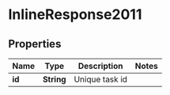
# InlineResponse2011

## Properties
Name | Type | Description | Notes
------------ | ------------- | ------------- | -------------
**id** | **String** | Unique task id | 



